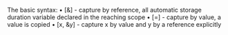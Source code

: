 The basic syntax:
•	[&] - capture by reference, all automatic storage duration variable declared in the reaching scope
•	[=] - capture by value, a value is copied
•	[x, &y] - capture x by value and y by a reference explicitly

